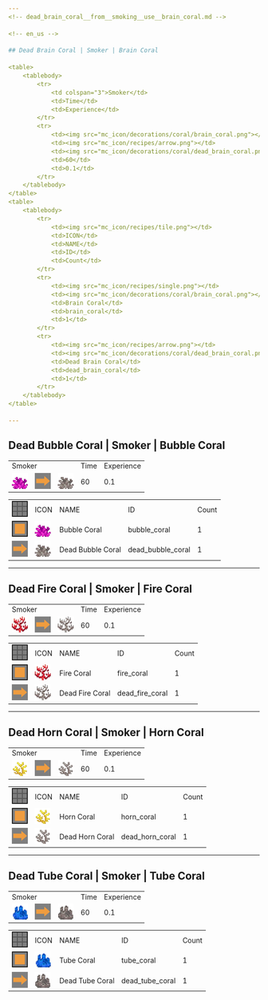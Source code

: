 ```yaml
---
<!-- dead_brain_coral__from__smoking__use__brain_coral.md -->

<!-- en_us -->

## Dead Brain Coral | Smoker | Brain Coral

<table>
	<tablebody>
		<tr>
			<td colspan="3">Smoker</td>
			<td>Time</td>
			<td>Experience</td>
		</tr>
		<tr>
			<td><img src="mc_icon/decorations/coral/brain_coral.png"></td>
			<td><img src="mc_icon/recipes/arrow.png"></td>
			<td><img src="mc_icon/decorations/coral/dead_brain_coral.png"></td>
			<td>60</td>
			<td>0.1</td>
		</tr>
	</tablebody>
</table>
<table>
	<tablebody>
		<tr>
			<td><img src="mc_icon/recipes/tile.png"></td>
			<td>ICON</td>
			<td>NAME</td>
			<td>ID</td>
			<td>Count</td>
		</tr>
		<tr>
			<td><img src="mc_icon/recipes/single.png"></td>
			<td><img src="mc_icon/decorations/coral/brain_coral.png"></td>
			<td>Brain Coral</td>
			<td>brain_coral</td>
			<td>1</td>
		</tr>
		<tr>
			<td><img src="mc_icon/recipes/arrow.png"></td>
			<td><img src="mc_icon/decorations/coral/dead_brain_coral.png"></td>
			<td>Dead Brain Coral</td>
			<td>dead_brain_coral</td>
			<td>1</td>
		</tr>
	</tablebody>
</table>

---
```

<!-- dead_bubble_coral__from__smoking__use__bubble_coral.md -->

<!-- en_us -->

## Dead Bubble Coral | Smoker | Bubble Coral

<table>
	<tablebody>
		<tr>
			<td colspan="3">Smoker</td>
			<td>Time</td>
			<td>Experience</td>
		</tr>
		<tr>
			<td><img src="mc_icon/decorations/coral/bubble_coral.png"></td>
			<td><img src="mc_icon/recipes/arrow.png"></td>
			<td><img src="mc_icon/decorations/coral/dead_bubble_coral.png"></td>
			<td>60</td>
			<td>0.1</td>
		</tr>
	</tablebody>
</table>
<table>
	<tablebody>
		<tr>
			<td><img src="mc_icon/recipes/tile.png"></td>
			<td>ICON</td>
			<td>NAME</td>
			<td>ID</td>
			<td>Count</td>
		</tr>
		<tr>
			<td><img src="mc_icon/recipes/single.png"></td>
			<td><img src="mc_icon/decorations/coral/bubble_coral.png"></td>
			<td>Bubble Coral</td>
			<td>bubble_coral</td>
			<td>1</td>
		</tr>
		<tr>
			<td><img src="mc_icon/recipes/arrow.png"></td>
			<td><img src="mc_icon/decorations/coral/dead_bubble_coral.png"></td>
			<td>Dead Bubble Coral</td>
			<td>dead_bubble_coral</td>
			<td>1</td>
		</tr>
	</tablebody>
</table>

---
<!-- dead_fire_coral__from__smoking__use__fire_coral.md -->

<!-- en_us -->

## Dead Fire Coral | Smoker | Fire Coral

<table>
	<tablebody>
		<tr>
			<td colspan="3">Smoker</td>
			<td>Time</td>
			<td>Experience</td>
		</tr>
		<tr>
			<td><img src="mc_icon/decorations/coral/fire_coral.png"></td>
			<td><img src="mc_icon/recipes/arrow.png"></td>
			<td><img src="mc_icon/decorations/coral/dead_fire_coral.png"></td>
			<td>60</td>
			<td>0.1</td>
		</tr>
	</tablebody>
</table>
<table>
	<tablebody>
		<tr>
			<td><img src="mc_icon/recipes/tile.png"></td>
			<td>ICON</td>
			<td>NAME</td>
			<td>ID</td>
			<td>Count</td>
		</tr>
		<tr>
			<td><img src="mc_icon/recipes/single.png"></td>
			<td><img src="mc_icon/decorations/coral/fire_coral.png"></td>
			<td>Fire Coral</td>
			<td>fire_coral</td>
			<td>1</td>
		</tr>
		<tr>
			<td><img src="mc_icon/recipes/arrow.png"></td>
			<td><img src="mc_icon/decorations/coral/dead_fire_coral.png"></td>
			<td>Dead Fire Coral</td>
			<td>dead_fire_coral</td>
			<td>1</td>
		</tr>
	</tablebody>
</table>

---
<!-- dead_horn_coral__from__smoking__use__horn_coral.md -->

<!-- en_us -->

## Dead Horn Coral | Smoker | Horn Coral

<table>
	<tablebody>
		<tr>
			<td colspan="3">Smoker</td>
			<td>Time</td>
			<td>Experience</td>
		</tr>
		<tr>
			<td><img src="mc_icon/decorations/coral/horn_coral.png"></td>
			<td><img src="mc_icon/recipes/arrow.png"></td>
			<td><img src="mc_icon/decorations/coral/dead_horn_coral.png"></td>
			<td>60</td>
			<td>0.1</td>
		</tr>
	</tablebody>
</table>
<table>
	<tablebody>
		<tr>
			<td><img src="mc_icon/recipes/tile.png"></td>
			<td>ICON</td>
			<td>NAME</td>
			<td>ID</td>
			<td>Count</td>
		</tr>
		<tr>
			<td><img src="mc_icon/recipes/single.png"></td>
			<td><img src="mc_icon/decorations/coral/horn_coral.png"></td>
			<td>Horn Coral</td>
			<td>horn_coral</td>
			<td>1</td>
		</tr>
		<tr>
			<td><img src="mc_icon/recipes/arrow.png"></td>
			<td><img src="mc_icon/decorations/coral/dead_horn_coral.png"></td>
			<td>Dead Horn Coral</td>
			<td>dead_horn_coral</td>
			<td>1</td>
		</tr>
	</tablebody>
</table>

---
<!-- dead_tube_coral__from__smoking__use__tube_coral.md -->

<!-- en_us -->

## Dead Tube Coral | Smoker | Tube Coral

<table>
	<tablebody>
		<tr>
			<td colspan="3">Smoker</td>
			<td>Time</td>
			<td>Experience</td>
		</tr>
		<tr>
			<td><img src="mc_icon/decorations/coral/tube_coral.png"></td>
			<td><img src="mc_icon/recipes/arrow.png"></td>
			<td><img src="mc_icon/decorations/coral/dead_tube_coral.png"></td>
			<td>60</td>
			<td>0.1</td>
		</tr>
	</tablebody>
</table>
<table>
	<tablebody>
		<tr>
			<td><img src="mc_icon/recipes/tile.png"></td>
			<td>ICON</td>
			<td>NAME</td>
			<td>ID</td>
			<td>Count</td>
		</tr>
		<tr>
			<td><img src="mc_icon/recipes/single.png"></td>
			<td><img src="mc_icon/decorations/coral/tube_coral.png"></td>
			<td>Tube Coral</td>
			<td>tube_coral</td>
			<td>1</td>
		</tr>
		<tr>
			<td><img src="mc_icon/recipes/arrow.png"></td>
			<td><img src="mc_icon/decorations/coral/dead_tube_coral.png"></td>
			<td>Dead Tube Coral</td>
			<td>dead_tube_coral</td>
			<td>1</td>
		</tr>
	</tablebody>
</table>

